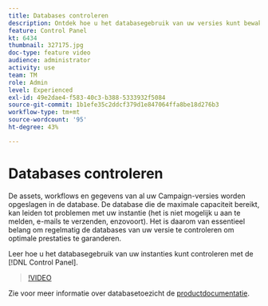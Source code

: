 ```yaml
---
title: Databases controleren
description: Ontdek hoe u het databasegebruik van uw versies kunt bewaken.
feature: Control Panel
kt: 6434
thumbnail: 327175.jpg
doc-type: feature video
audience: administrator
activity: use
team: TM
role: Admin
level: Experienced
exl-id: 49e2dae4-f583-40c3-b388-5333932f5084
source-git-commit: 1b1efe35c2ddcf379d1e847064ffa8be18d276b3
workflow-type: tm+mt
source-wordcount: '95'
ht-degree: 43%

---
```


# Databases controleren

De assets, workflows en gegevens van al uw Campaign-versies worden opgeslagen in de database. De database die de maximale capaciteit bereikt, kan leiden tot problemen met uw instantie (het is niet mogelijk u aan te melden, e-mails te verzenden, enzovoort). Het is daarom van essentieel belang om regelmatig de databases van uw versie te controleren om optimale prestaties te garanderen.

Leer hoe u het databasegebruik van uw instanties kunt controleren met de [!DNL Control Panel].

>[!VIDEO](https://video.tv.adobe.com/v/327175?quality=12&learn=0n)

Zie voor meer informatie over databasetoezicht de [productdocumentatie](https://experienceleague.adobe.com/docs/control-panel/using/performance-monitoring/database-monitoring/database-monitoring.html?lang=en).
